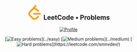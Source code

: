 <h2 align="center">
    <img alt="LeetCode logo" src="assets/leetcode.svg" />
    LeetCode • Problems
</h2>

<div align="center">

[![Profile](https://img.shields.io/badge/leetcode.com-smnvdev-f79f1b.svg?logo=leetcode)](https://leetcode.com/smnvdev/)
</div>

<div align="center">

[![Easy problems](https://img.shields.io/badge/Easy-13_/_579-00b8a3.svg?labelColor=rgba(45,181,93,0.15))](../easy)
[![Medium problems](https://img.shields.io/badge/Medium-0_/_1229-ffc01e.svg?labelColor=rgba(255,160,30,.15))](../medium)
[![Hard problems](https://img.shields.io/badge/Hard-0_/_504-ef4743.svg?labelColor=rgba(239,71,67,.25))](https://leetcode.com/smnvdev/)
</div>